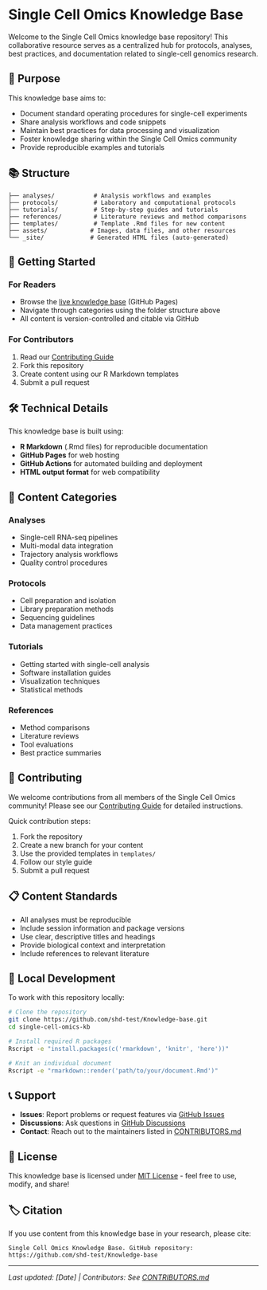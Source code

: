 # Single Cell Omics Knowledge Base

Welcome to the Single Cell Omics knowledge base repository! This collaborative resource serves as a centralized hub for protocols, analyses, best practices, and documentation related to single-cell genomics research.

## 🧬 Purpose

This knowledge base aims to:
- Document standard operating procedures for single-cell experiments
- Share analysis workflows and code snippets
- Maintain best practices for data processing and visualization
- Foster knowledge sharing within the Single Cell Omics community
- Provide reproducible examples and tutorials

## 📚 Structure

```
├── analyses/           # Analysis workflows and examples
├── protocols/          # Laboratory and computational protocols  
├── tutorials/          # Step-by-step guides and tutorials
├── references/         # Literature reviews and method comparisons
├── templates/          # Template .Rmd files for new content
├── assets/            # Images, data files, and other resources
└── _site/             # Generated HTML files (auto-generated)
```

## 🚀 Getting Started

### For Readers
- Browse the [live knowledge base](https://shd-test.github.io/Knowledge-base) (GitHub Pages)
- Navigate through categories using the folder structure above
- All content is version-controlled and citable via GitHub

### For Contributors
1. Read our [Contributing Guide](CONTRIBUTING.md)
2. Fork this repository
3. Create content using our R Markdown templates
4. Submit a pull request

## 🛠️ Technical Details

This knowledge base is built using:
- **R Markdown** (.Rmd files) for reproducible documentation
- **GitHub Pages** for web hosting
- **GitHub Actions** for automated building and deployment
- **HTML output format** for web compatibility

## 📝 Content Categories

### Analyses
- Single-cell RNA-seq pipelines
- Multi-modal data integration
- Trajectory analysis workflows
- Quality control procedures

### Protocols
- Cell preparation and isolation
- Library preparation methods
- Sequencing guidelines
- Data management practices

### Tutorials
- Getting started with single-cell analysis
- Software installation guides
- Visualization techniques
- Statistical methods

### References
- Method comparisons
- Literature reviews
- Tool evaluations
- Best practice summaries

## 🤝 Contributing

We welcome contributions from all members of the Single Cell Omics community! Please see our [Contributing Guide](CONTRIBUTING.md) for detailed instructions.

Quick contribution steps:
1. Fork the repository
2. Create a new branch for your content
3. Use the provided templates in `templates/`
4. Follow our style guide
5. Submit a pull request

## 📋 Content Standards

- All analyses must be reproducible
- Include session information and package versions
- Use clear, descriptive titles and headings
- Provide biological context and interpretation
- Include references to relevant literature

## 🔧 Local Development

To work with this repository locally:

```bash
# Clone the repository
git clone https://github.com/shd-test/Knowledge-base.git
cd single-cell-omics-kb

# Install required R packages
Rscript -e "install.packages(c('rmarkdown', 'knitr', 'here'))"

# Knit an individual document
Rscript -e "rmarkdown::render('path/to/your/document.Rmd')"
```

## 📞 Support

- **Issues**: Report problems or request features via [GitHub Issues](https://github.com/shd-test/Knowledge-base/issues)
- **Discussions**: Ask questions in [GitHub Discussions](https://github.com/shd-test/Knowledge-base/discussions)
- **Contact**: Reach out to the maintainers listed in [CONTRIBUTORS.md](CONTRIBUTORS.md)

## 📄 License

This knowledge base is licensed under [MIT License](LICENSE) - feel free to use, modify, and share!

## 🏷️ Citation

If you use content from this knowledge base in your research, please cite:

```
Single Cell Omics Knowledge Base. GitHub repository: 
https://github.com/shd-test/Knowledge-base
```

---

*Last updated: [Date] | Contributors: See [CONTRIBUTORS.md](CONTRIBUTORS.md)*
